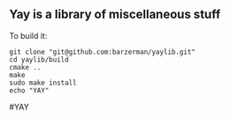 ## Yay is a library of miscellaneous stuff

To build it:

    git clone "git@github.com:barzerman/yaylib.git"
    cd yaylib/build
    cmake ..
    make
    sudo make install
    echo "YAY"

#YAY
